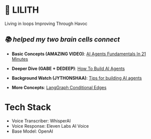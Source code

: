 # 🧠 LILITH
Living in loops Improving Through Havoc


## _📚 helped my two brain cells connect_

- **Basic Concepts (AMAZING VIDEO)**: [AI Agents Fundamentals In 21 Minutes](https://www.youtube.com/watch?v=qU3fmidNbJE)  


- **Deeper Dive (GABE + DEDEEP)**: [How To Build AI Agents](https://www.youtube.com/watch?v=_Udb5NC6vTI)  


- **Background Watch (JYTHONSHAA)**: [Tips for building AI agents](https://www.youtube.com/watch?v=LP5OCa20Zpg)
- **More Concepts**: [LangGraph Conditional Edges](https://medium.com/@Shamimw/langgraph-simplified-understanding-conditional-edge-using-hotel-guest-check-in-process-36adfe3380a8#:~:text=A%20Conditional%20Edge%20in%20LangGraph,workflows%20more%20intelligent%20and%20adaptive.)

# Tech Stack
- Voice Transcriber: WhisperAI
- Voice Response: Eleven Labs AI Voice
- Base Model: OpenAI
